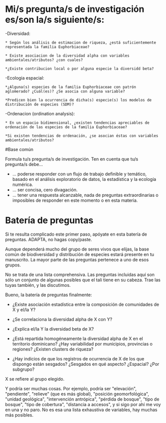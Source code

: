 # Mi/s pregunta/s de investigación es/son la/s siguiente/s:
-Diversidad:

    * Según los análisis de estimacion de riqueza, ¿está suficientemente representada la familia Euphorbiaceae?

    * Existe asociacion de la diversidad alpha con variables ambientales/atributos? ¿con cuales?

    *¿Existe contribucion local o por alguna especie la diversidd beta?

-Ecologia espacial:

    *¿Alguna(s) especies de la familia Euphorbiaceae con patrón aglomerado? ¿Cuál(es)? ¿Se asocia con alguna variable?

    *Predicen bien la ocurrencia de dicha(s) especie(s) los modelos de distribución de especies (SDM)?

-Ordenacion  (ordination analysis):

    * En un espacio bidimensional, ¿existen tendencias apreciables de ordenación de las especies de la familia Euphorbiaceae?

    *Si existen tendencias de ordenación, ¿se asocian éstas con variables ambientales/atributos?

#Base común

Formula tu/s pregunta/s de investigación. Ten en cuenta que tu/s pregunta/s debe...

* ... poderse responder con un flujo de trabajo definible y temático, basado en el análisis exploratorio de datos, la estadística y la ecología numérica.
* ... ser concisa, cero divagación.
* ... tener una respuesta alcanzable, nada de preguntas extraordinarias o imposibles de responder en este momento o en esta materia.

# Batería de preguntas

Si te resulta complicado este primer paso, apóyate en esta batería de preguntas. ADAPTA, no hagas copy/paste.

Aunque dependerá mucho del grupo de seres vivos que elijas, la base común de biodiversidad y distribución de especies estará presente en tu manuscrito. La mayor parte de las preguntas pertenece a uno de esos grupos.

No se trata de una lista comprehensiva. Las preguntas incluidas aquí son sólo un conjunto de algunas posibles que el tali tiene en su cabeza. Trae las tuyas también, y las discutimos.

Bueno, la batería de preguntas finalmente:

* ¿Existe asociación estadística entre la composición de comunidades de X y el/la Y?

* ¿Se correlaciona la diversidad alpha de X con Y?

* ¿Explica el/la Y la diversidad beta de X?

* ¿Está repartida homogéneamente la diversidad alpha de X en el territorio dominicano? ¿Hay variabilidad por municipios, provincias o regiones? ¿Existen clusters de riqueza?

* ¿Hay indicios de que los registros de ocurrencia de X de los que dispongo están sesgados? ¿Sesgados en qué aspecto? ¿Espacial? ¿Por subgrupo?

X se refiere al grupo elegido.

Y podría ser muchas cosas. Por ejemplo, podría ser "elevación", "pendiente", "relieve" (que es más global), "posición geomorfológica", "unidad geológica", "intervención antrópica", "pérdida de bosque", "tipo de bosque", "tipo de cobertura", "distancia a accesos", y si sigo por ahí me voy en una y no paro. No es esa una lista exhaustiva de variables, hay muchas más posibles.
